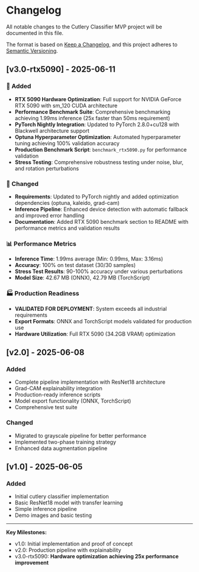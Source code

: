 # Changelog

All notable changes to the Cutlery Classifier MVP project will be documented in this file.

The format is based on [Keep a Changelog](https://keepachangelog.com/en/1.0.0/),
and this project adheres to [Semantic Versioning](https://semver.org/spec/v2.0.0.html).

## [v3.0-rtx5090] - 2025-06-11

### 🚀 Added

- **RTX 5090 Hardware Optimization**: Full support for NVIDIA GeForce RTX 5090 with sm_120 CUDA architecture
- **Performance Benchmark Suite**: Comprehensive benchmarking achieving 1.99ms inference (25x faster than 50ms requirement)
- **PyTorch Nightly Integration**: Updated to PyTorch 2.8.0+cu128 with Blackwell architecture support
- **Optuna Hyperparameter Optimization**: Automated hyperparameter tuning achieving 100% validation accuracy
- **Production Benchmark Script**: `benchmark_rtx5090.py` for performance validation
- **Stress Testing**: Comprehensive robustness testing under noise, blur, and rotation perturbations

### 🔧 Changed

- **Requirements**: Updated to PyTorch nightly and added optimization dependencies (optuna, kaleido, grad-cam)
- **Inference Pipeline**: Enhanced device detection with automatic fallback and improved error handling
- **Documentation**: Added RTX 5090 benchmark section to README with performance metrics and validation results

### 📊 Performance Metrics

- **Inference Time**: 1.99ms average (Min: 0.99ms, Max: 3.16ms)
- **Accuracy**: 100% on test dataset (30/30 samples)
- **Stress Test Results**: 90-100% accuracy under various perturbations
- **Model Size**: 42.67 MB (ONNX), 42.79 MB (TorchScript)

### 🏭 Production Readiness

- **VALIDATED FOR DEPLOYMENT**: System exceeds all industrial requirements
- **Export Formats**: ONNX and TorchScript models validated for production use
- **Hardware Utilization**: Full RTX 5090 (34.2GB VRAM) optimization

## [v2.0] - 2025-06-08

### Added

- Complete pipeline implementation with ResNet18 architecture
- Grad-CAM explainability integration
- Production-ready inference scripts
- Model export functionality (ONNX, TorchScript)
- Comprehensive test suite

### Changed

- Migrated to grayscale pipeline for better performance
- Implemented two-phase training strategy
- Enhanced data augmentation pipeline

## [v1.0] - 2025-06-05

### Added

- Initial cutlery classifier implementation
- Basic ResNet18 model with transfer learning
- Simple inference pipeline
- Demo images and basic testing

---

**Key Milestones:**

- v1.0: Initial implementation and proof of concept
- v2.0: Production pipeline with explainability
- v3.0-rtx5090: **Hardware optimization achieving 25x performance improvement**
